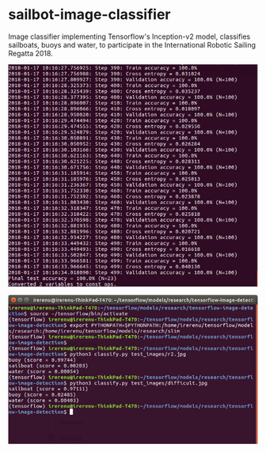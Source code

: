 # sailbot-image-classifier
Image classifier implementing Tensorflow's Inception-v2 model, classifies sailboats, buoys and water, to participate in the International Robotic Sailing Regatta 2018. 

![training](https://raw.githubusercontent.com/PotentialOnWings/sailbot-image-classifier/master/training.png)

![running tests](https://raw.githubusercontent.com/PotentialOnWings/sailbot-image-classifier/master/runningtests.png)


